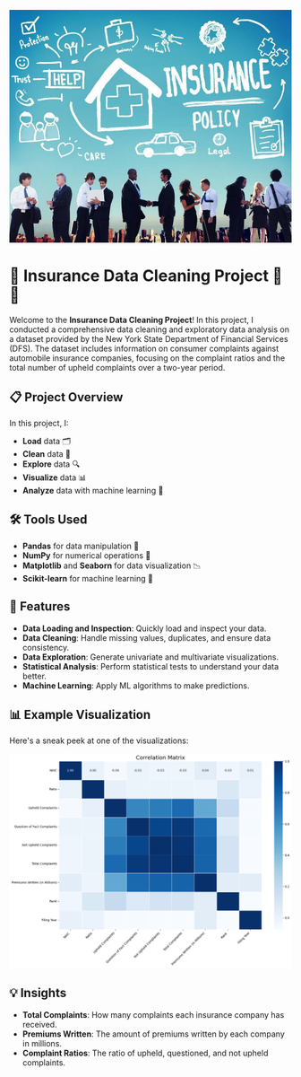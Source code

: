 ![hero](images/insurance1.jpg)

# 🧼 Insurance Data Cleaning Project 🚗💼

Welcome to the **Insurance Data Cleaning Project**! In this project, I conducted a comprehensive data cleaning and exploratory data analysis on a dataset provided by the New York State Department of Financial Services (DFS). The dataset includes information on consumer complaints against automobile insurance companies, focusing on the complaint ratios and the total number of upheld complaints over a two-year period.

## 📋 Project Overview

In this project, I:
- **Load** data 🗂️
- **Clean** data 🧽
- **Explore** data 🔍
- **Visualize** data 📊
- **Analyze** data with machine learning 🤖

## 🛠️ Tools Used

- **Pandas** for data manipulation 🐼
- **NumPy** for numerical operations 🔢
- **Matplotlib** and **Seaborn** for data visualization 📉
- **Scikit-learn** for machine learning 🧠

## 🚀 Features

- **Data Loading and Inspection**: Quickly load and inspect your data.
- **Data Cleaning**: Handle missing values, duplicates, and ensure data consistency.
- **Data Exploration**: Generate univariate and multivariate visualizations.
- **Statistical Analysis**: Perform statistical tests to understand your data better.
- **Machine Learning**: Apply ML algorithms to make predictions.

## 📊 Example Visualization

Here's a sneak peek at one of the visualizations:

![Correlation Matrix](images/correlation.png)

## 💡 Insights

- **Total Complaints**: How many complaints each insurance company has received.
- **Premiums Written**: The amount of premiums written by each company in millions.
- **Complaint Ratios**: The ratio of upheld, questioned, and not upheld complaints.




